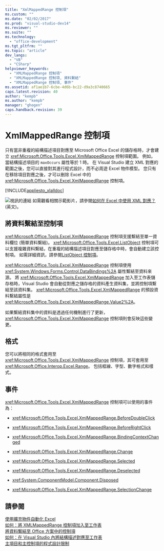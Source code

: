 ```yaml
---
title: "XmlMappedRange 控制項"
ms.custom: ""
ms.date: "02/02/2017"
ms.prod: "visual-studio-dev14"
ms.reviewer: ""
ms.suite: ""
ms.technology: 
  - "office-development"
ms.tgt_pltfrm: ""
ms.topic: "article"
dev_langs: 
  - "VB"
  - "CSharp"
helpviewer_keywords: 
  - "XMLMappedRange 控制項"
  - "XMLMappedRange 控制項, 資料繫結"
  - "XMLMappedRange 控制項, 事件"
ms.assetid: af1ae1b7-6cbe-4d6b-bc22-d9a3c8740665
caps.latest.revision: 40
author: "kempb"
ms.author: "kempb"
manager: "ghogen"
caps.handback.revision: 39
---
```

# XmlMappedRange 控制項
  只有當非重複的結構描述項目對應至 Microsoft Office Excel 的儲存格時，才會建立 <xref:Microsoft.Office.Tools.Excel.XmlMappedRange> 控制項範圍。  例如，當結構描述項目的 `maxOccurs` 屬性等於 1 時。  在 Visual Studio 建立 XML 對應的範圍之後，您可以直接對其進行程式設計，而不必周遊 Excel 物件模型。  您只有在移除項目對應之後，才可以刪除 Excel 中的 <xref:Microsoft.Office.Tools.Excel.XmlMappedRange> 控制項。  
  
 [!INCLUDE[appliesto_xlalldoc](../vsto/includes/appliesto-xlalldoc-md.md)]  
  
 ![視訊的連結](../vsto/media/playvideo.png "視訊的連結") 如需觀看相關示範影片，請參閱[如何在 Excel 中使用 XML 對應？](http://go.microsoft.com/fwlink/?LinkID=130288)\(英文\)。  
  
## 將資料繫結至控制項  
 <xref:Microsoft.Office.Tools.Excel.XmlMappedRange> 控制項支援繫結至單一資料欄位 \(簡單資料繫結\)。  <xref:Microsoft.Office.Tools.Excel.ListObject> 控制項可以支援複雜資料繫結，在重複的結構描述項目對應至儲存格中時，會自動建立該控制項。  如需詳細資訊，請參閱[ListObject 控制項](../vsto/listobject-control.md)。  
  
 <xref:Microsoft.Office.Tools.Excel.XmlMappedRange> 控制項使用 <xref:System.Windows.Forms.Control.DataBindings%2A> 屬性繫結至資料來源。  將 <xref:Microsoft.Office.Tools.Excel.XmlMappedRange> 加入至工作表儲存格時，Visual Studio 會自動從對應之儲存格的資料產生資料集，並將控制項繫結至該資料集。  <xref:Microsoft.Office.Tools.Excel.XmlMappedRange> 的預設資料繫結屬性是 <xref:Microsoft.Office.Tools.Excel.XmlMappedRange.Value2%2A>。  
  
 如果繫結資料集中的資料是透過任何機制進行了更新，<xref:Microsoft.Office.Tools.Excel.XmlMappedRange> 控制項則會反映這些變更。  
  
## 格式  
 您可以將相同的格式套用至 <xref:Microsoft.Office.Tools.Excel.XmlMappedRange> 控制項，其可套用至 <xref:Microsoft.Office.Interop.Excel.Range>。  包括框線、字型、數字格式和樣式。  
  
## 事件  
 <xref:Microsoft.Office.Tools.Excel.XmlMappedRange> 控制項可以使用的事件為：  
  
-   <xref:Microsoft.Office.Tools.Excel.XmlMappedRange.BeforeDoubleClick>  
  
-   <xref:Microsoft.Office.Tools.Excel.XmlMappedRange.BeforeRightClick>  
  
-   <xref:Microsoft.Office.Tools.Excel.XmlMappedRange.BindingContextChanged>  
  
-   <xref:Microsoft.Office.Tools.Excel.XmlMappedRange.Change>  
  
-   <xref:Microsoft.Office.Tools.Excel.XmlMappedRange.Selected>  
  
-   <xref:Microsoft.Office.Tools.Excel.XmlMappedRange.Deselected>  
  
-   <xref:System.ComponentModel.Component.Disposed>  
  
-   <xref:Microsoft.Office.Tools.Excel.XmlMappedRange.SelectionChange>  
  
## 請參閱  
 [使用擴充物件自動化 Excel](../vsto/automating-excel-by-using-extended-objects.md)   
 [如何：將 XMLMappedRange 控制項加入至工作表](../vsto/how-to-add-xmlmappedrange-controls-to-worksheets.md)   
 [將資料繫結至 Office 方案中的控制項](../vsto/binding-data-to-controls-in-office-solutions.md)   
 [如何：在 Visual Studio 內將結構描述對應至工作表](../vsto/how-to-map-schemas-to-worksheets-inside-visual-studio.md)   
 [主項目和主控制項的程式設計限制](../vsto/programmatic-limitations-of-host-items-and-host-controls.md)  
  
  